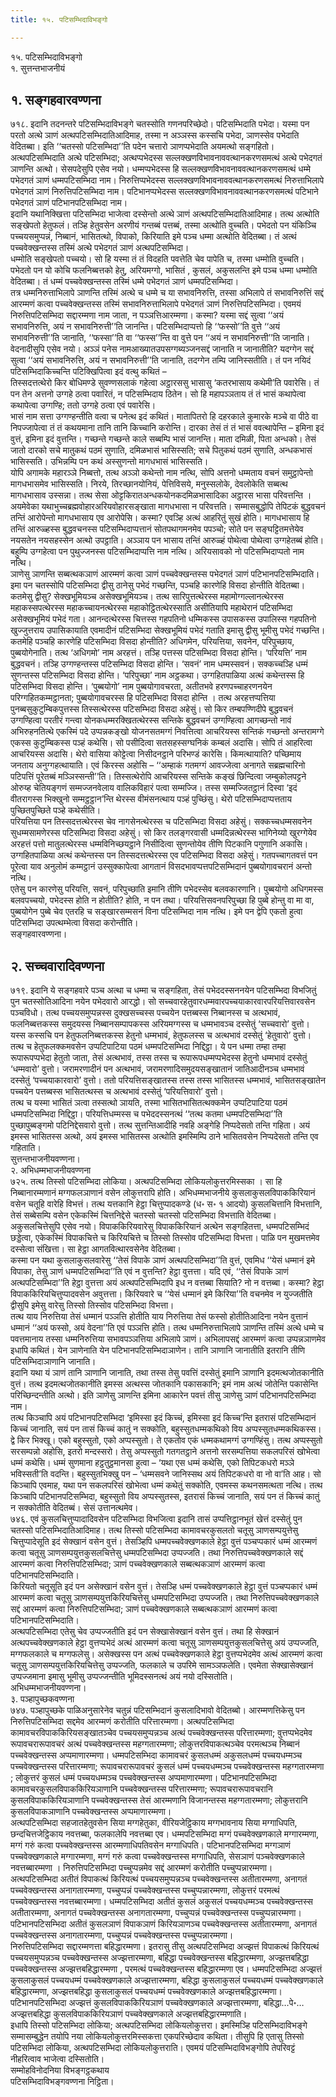 ```yaml
---
title: १५. पटिसम्भिदाविभङ्गो

---
```

१५. पटिसम्भिदाविभङ्गो  
१. सुत्तन्तभाजनीयं  


## १. सङ्गहवारवण्णना

७१८. इदानि तदनन्तरे पटिसम्भिदाविभङ्गे चतस्सोति गणनपरिच्छेदो। पटिसम्भिदाति पभेदा। यस्मा पन परतो अत्थे ञाणं अत्थपटिसम्भिदातिआदिमाह, तस्मा न अञ्ञस्स कस्सचि पभेदा, ञाणस्सेव पभेदाति वेदितब्बा। इति ‘‘चतस्सो पटिसम्भिदा’’ति पदेन चत्तारो ञाणप्पभेदाति अयमत्थो सङ्गहितो। अत्थपटिसम्भिदाति अत्थे पटिसम्भिदा; अत्थप्पभेदस्स सल्लक्खणविभावनाववत्थानकरणसमत्थं अत्थे पभेदगतं ञाणन्ति अत्थो। सेसपदेसुपि एसेव नयो। धम्मप्पभेदस्स हि सल्लक्खणविभावनाववत्थानकरणसमत्थं धम्मे पभेदगतं ञाणं धम्मपटिसम्भिदा नाम। निरुत्तिप्पभेदस्स सल्लक्खणविभावनाववत्थानकरणसमत्थं निरुत्ताभिलापे पभेदगतं ञाणं निरुत्तिपटिसम्भिदा नाम। पटिभानप्पभेदस्स सल्लक्खणविभावनाववत्थानकरणसमत्थं पटिभाने पभेदगतं ञाणं पटिभानपटिसम्भिदा नाम।  
इदानि यथानिक्खित्ता पटिसम्भिदा भाजेत्वा दस्सेन्तो अत्थे ञाणं अत्थपटिसम्भिदातिआदिमाह। तत्थ अत्थोति सङ्खेपतो हेतुफलं। तञ्हि हेतुवसेन अरणीयं गन्तब्बं पत्तब्बं, तस्मा अत्थोति वुच्चति। पभेदतो पन यंकिञ्चि पच्चयसमुप्पन्नं, निब्बानं, भासितत्थो, विपाको, किरियाति इमे पञ्च धम्मा अत्थोति वेदितब्बा। तं अत्थं पच्चवेक्खन्तस्स तस्मिं अत्थे पभेदगतं ञाणं अत्थपटिसम्भिदा।  
धम्मोति सङ्खेपतो पच्चयो। सो हि यस्मा तं तं विदहति पवत्तेति चेव पापेति च, तस्मा धम्मोति वुच्चति। पभेदतो पन यो कोचि फलनिब्बत्तको हेतु, अरियमग्गो, भासितं , कुसलं, अकुसलन्ति इमे पञ्च धम्मा धम्मोति वेदितब्बा। तं धम्मं पच्चवेक्खन्तस्स तस्मिं धम्मे पभेदगतं ञाणं धम्मपटिसम्भिदा।  
तत्र धम्मनिरुत्ताभिलापे ञाणन्ति तस्मिं अत्थे च धम्मे च या सभावनिरुत्ति, तस्सा अभिलापे तं सभावनिरुत्तिं सद्दं आरम्मणं कत्वा पच्चवेक्खन्तस्स तस्मिं सभावनिरुत्ताभिलापे पभेदगतं ञाणं निरुत्तिपटिसम्भिदा। एवमयं निरुत्तिपटिसम्भिदा सद्दारम्मणा नाम जाता, न पञ्ञत्तिआरम्मणा। कस्मा? यस्मा सद्दं सुत्वा ‘‘अयं सभावनिरुत्ति, अयं न सभावनिरुत्ती’’ति जानन्ति। पटिसम्भिदाप्पत्तो हि ‘‘फस्सो’’ति वुत्ते ‘‘अयं सभावनिरुत्ती’’ति जानाति, ‘‘फस्सा’’ति वा ‘‘फस्स’’न्ति वा वुत्ते पन ‘‘अयं न सभावनिरुत्ती’’ति जानाति। वेदनादीसुपि एसेव नयो। अञ्ञं पनेस नामआख्यातउपसग्गब्यञ्जनसद्दं जानाति न जानातीति? यदग्गेन सद्दं सुत्वा ‘‘अयं सभावनिरुत्ति, अयं न सभावनिरुत्ती’’ति जानाति, तदग्गेन तम्पि जानिस्सतीति। तं पन नयिदं पटिसम्भिदाकिच्चन्ति पटिक्खिपित्वा इदं वत्थु कथितं –  
तिस्सदत्तत्थेरो किर बोधिमण्डे सुवण्णसलाकं गहेत्वा अट्ठारससु भासासु ‘कतरभासाय कथेमी’ति पवारेसि। तं पन तेन अत्तनो उग्गहे ठत्वा पवारितं, न पटिसम्भिदाय ठितेन। सो हि महापञ्ञताय तं तं भासं कथापेत्वा कथापेत्वा उग्गण्हि; ततो उग्गहे ठत्वा एवं पवारेसि।  
भासं नाम सत्ता उग्गण्हन्तीति वत्वा च पनेत्थ इदं कथितं। मातापितरो हि दहरकाले कुमारके मञ्चे वा पीठे वा निपज्जापेत्वा तं तं कथयमाना तानि तानि किच्चानि करोन्ति। दारका तेसं तं तं भासं ववत्थापेन्ति – इमिना इदं वुत्तं, इमिना इदं वुत्तन्ति। गच्छन्ते गच्छन्ते काले सब्बम्पि भासं जानन्ति। माता दमिळी, पिता अन्धको। तेसं जातो दारको सचे मातुकथं पठमं सुणाति, दमिळभासं भासिस्सति; सचे पितुकथं पठमं सुणाति, अन्धकभासं भासिस्सति। उभिन्नम्पि पन कथं अस्सुणन्तो मागधभासं भासिस्सति।  
योपि अगामके महारञ्ञे निब्बत्तो, तत्थ अञ्ञो कथेन्तो नाम नत्थि, सोपि अत्तनो धम्मताय वचनं समुट्ठापेन्तो मागधभासमेव भासिस्सति। निरये, तिरच्छानयोनियं, पेत्तिविसये, मनुस्सलोके, देवलोकेति सब्बत्थ मागधभासाव उस्सन्ना। तत्थ सेसा ओट्टकिरातअन्धकयोनकदमिळभासादिका अट्ठारस भासा परिवत्तन्ति । अयमेवेका यथाभुच्चब्रह्मवोहारअरियवोहारसङ्खाता मागधभासा न परिवत्तति। सम्मासबुद्धोपि तेपिटकं बुद्धवचनं तन्तिं आरोपेन्तो मागधभासाय एव आरोपेसि। कस्मा? एवञ्हि अत्थं आहरितुं सुखं होति। मागधभासाय हि तन्तिं आरुळ्हस्स बुद्धवचनस्स पटिसम्भिदाप्पत्तानं सोतपथागमनमेव पपञ्चो; सोते पन सङ्घट्टितमत्तेयेव नयसतेन नयसहस्सेन अत्थो उपट्ठाति। अञ्ञाय पन भासाय तन्तिं आरुळ्हं पोथेत्वा पोथेत्वा उग्गहेतब्बं होति। बहुम्पि उग्गहेत्वा पन पुथुज्जनस्स पटिसम्भिदाप्पत्ति नाम नत्थि। अरियसावको नो पटिसम्भिदाप्पतो नाम नत्थि।  
ञाणेसु ञाणन्ति सब्बत्थकञाणं आरम्मणं कत्वा ञाणं पच्चवेक्खन्तस्स पभेदगतं ञाणं पटिभानपटिसम्भिदाति। इमा पन चतस्सोपि पटिसम्भिदा द्वीसु ठानेसु पभेदं गच्छन्ति, पञ्चहि कारणेहि विसदा होन्तीति वेदितब्बा। कतमेसु द्वीसु? सेक्खभूमियञ्च असेक्खभूमियञ्च। तत्थ सारिपुत्तत्थेरस्स महामोग्गल्लानत्थेरस्स महाकस्सपत्थेरस्स महाकच्चायनत्थेरस्स महाकोट्ठितत्थेरस्साति असीतियापि महाथेरानं पटिसम्भिदा असेक्खभूमियं पभेदं गता। आनन्दत्थेरस्स चित्तस्स गहपतिनो धम्मिकस्स उपासकस्स उपालिस्स गहपतिनो खुज्जुत्तराय उपासिकायाति एवमादीनं पटिसम्भिदा सेक्खभूमियं पभेदं गताति इमासु द्वीसु भूमीसु पभेदं गच्छन्ति।  
कतमेहि पञ्चहि कारणेहि पटिसम्भिदा विसदा होन्तीति? अधिगमेन, परियत्तिया, सवनेन, परिपुच्छाय, पुब्बयोगेनाति। तत्थ ‘अधिगमो’ नाम अरहत्तं। तञ्हि पत्तस्स पटिसम्भिदा विसदा होन्ति। ‘परियत्ति’ नाम बुद्धवचनं। तञ्हि उग्गण्हन्तस्स पटिसम्भिदा विसदा होन्ति। ‘सवनं’ नाम धम्मस्सवनं। सक्कच्चञ्हि धम्मं सुणन्तस्स पटिसम्भिदा विसदा होन्ति। ‘परिपुच्छा’ नाम अट्ठकथा। उग्गहितपाळिया अत्थं कथेन्तस्स हि पटिसम्भिदा विसदा होन्ति। ‘पुब्बयोगो’ नाम पुब्बयोगावचरता, अतीतभवे हरणपच्चाहरणनयेन परिग्गहितकम्मट्ठानता; पुब्बयोगावचरस्स हि पटिसम्भिदा विसदा होन्ति । तत्थ अरहत्तप्पत्तिया पुनब्बसुकुटुम्बिकपुत्तस्स तिस्सत्थेरस्स पटिसम्भिदा विसदा अहेसुं। सो किर तम्बपण्णिदीपे बुद्धवचनं उग्गण्हित्वा परतीरं गन्त्वा योनकधम्मरक्खितत्थेरस्स सन्तिके बुद्धवचनं उग्गण्हित्वा आगच्छन्तो नावं अभिरुहनतित्थे एकस्मिं पदे उप्पन्नकङ्खो योजनसतमग्गं निवत्तित्वा आचरियस्स सन्तिकं गच्छन्तो अन्तरामग्गे एकस्स कुटुम्बिकस्स पञ्हं कथेसि। सो पसीदित्वा सतसहस्सग्घनिकं कम्बलं अदासि। सोपि तं आहरित्वा आचरियस्स अदासि। थेरो वासिया कोट्टेत्वा निसीदनट्ठाने परिभण्डं कारेसि। किमत्थायाति? पच्छिमाय जनताय अनुग्गहत्थायाति। एवं किरस्स अहोसि – ‘‘अम्हाकं गतमग्गं आवज्जेत्वा अनागते सब्रह्मचारिनो पटिपत्तिं पूरेतब्बं मञ्ञिस्सन्ती’’ति। तिस्सत्थेरोपि आचरियस्स सन्तिके कङ्खं छिन्दित्वा जम्बुकोलपट्टने ओरुय्ह चेतियङ्गणं सम्मज्जनवेलाय वालिकविहारं पत्वा सम्मज्जि। तस्स सम्मज्जितट्ठानं दिस्वा ‘इदं वीतरागस्स भिक्खुनो सम्मट्ठट्ठान’न्ति थेरस्स वीमंसनत्थाय पञ्हं पुच्छिंसु। थेरो पटिसम्भिदाप्पत्तताय पुच्छितपुच्छिते पञ्हे कथेसीति।  
परियत्तिया पन तिस्सदत्तत्थेरस्स चेव नागसेनत्थेरस्स च पटिसम्भिदा विसदा अहेसुं। सक्कच्चधम्मसवनेन सुधम्मसामणेरस्स पटिसम्भिदा विसदा अहेसुं। सो किर तलङ्गरवासी धम्मदिन्नत्थेरस्स भागिनेय्यो खुरग्गेयेव अरहत्तं पत्तो मातुलत्थेरस्स धम्मविनिच्छयट्ठाने निसीदित्वा सुणन्तोयेव तीणि पिटकानि पगुणानि अकासि। उग्गहितपाळिया अत्थं कथेन्तस्स पन तिस्सदत्तत्थेरस्स एव पटिसम्भिदा विसदा अहेसुं। गतपच्चागतवत्तं पन पूरेत्वा याव अनुलोमं कम्मट्ठानं उस्सुक्कापेत्वा आगतानं विसदभावप्पत्तपटिसम्भिदानं पुब्बयोगावचरानं अन्तो नत्थि।  
एतेसु पन कारणेसु परियत्ति, सवनं, परिपुच्छाति इमानि तीणि पभेदस्सेव बलवकारणानि। पुब्बयोगो अधिगमस्स बलवपच्चयो, पभेदस्स होति न होतीति? होति, न पन तथा। परियत्तिसवनपरिपुच्छा हि पुब्बे होन्तु वा मा वा, पुब्बयोगेन पुब्बे चेव एतरहि च सङ्खारसम्मसनं विना पटिसम्भिदा नाम नत्थि। इमे पन द्वेपि एकतो हुत्वा पटिसम्भिदा उपत्थम्भेत्वा विसदा करोन्तीति।  
सङ्गहवारवण्णना।  


## २. सच्चवारादिवण्णना

७१९. इदानि ये सङ्गहवारे पञ्च अत्था च धम्मा च सङ्गहिता, तेसं पभेददस्सननयेन पटिसम्भिदा विभजितुं पुन चतस्सोतिआदिना नयेन पभेदवारो आरद्धो। सो सच्चवारहेतुवारधम्मवारपच्चयाकारवारपरियत्तिवारवसेन पञ्चविधो। तत्थ पच्चयसमुप्पन्नस्स दुक्खसच्चस्स पच्चयेन पत्तब्बस्स निब्बानस्स च अत्थभावं, फलनिब्बत्तकस्स समुदयस्स निब्बानसम्पापकस्स अरियमग्गस्स च धम्मभावञ्च दस्सेतुं ‘सच्चवारो’ वुत्तो। यस्स कस्सचि पन हेतुफलनिब्बत्तकस्स हेतुनो धम्मभावं, हेतुफलस्स च अत्थभावं दस्सेतुं ‘हेतुवारो’ वुत्तो। तत्थ च हेतुफलक्कमवसेन उप्पटिपाटिया पठमं धम्मपटिसम्भिदा निद्दिट्ठा। ये पन धम्मा तम्हा तम्हा रूपारूपप्पभेदा हेतुतो जाता, तेसं अत्थभावं, तस्स तस्स च रूपारूपधम्मप्पभेदस्स हेतुनो धम्मभावं दस्सेतुं ‘धम्मवारो’ वुत्तो। जरामरणादीनं पन अत्थभावं, जरामरणादिसमुदयसङ्खातानं जातिआदीनञ्च धम्मभावं दस्सेतुं ‘पच्चयाकारवारो’ वुत्तो। ततो परियत्तिसङ्खातस्स तस्स तस्स भासितस्स धम्मभावं, भासितसङ्खातेन पच्चयेन पत्तब्बस्स भासितत्थस्स च अत्थभावं दस्सेतुं ‘परियत्तिवारो’ वुत्तो।  
तत्थ च यस्मा भासितं ञत्वा तस्सत्थो ञायति, तस्मा भासितभासितत्थक्कमेन उप्पटिपाटिया पठमं धम्मपटिसम्भिदा निद्दिट्ठा। परियत्तिधम्मस्स च पभेददस्सनत्थं ‘‘तत्थ कतमा धम्मपटिसम्भिदा’’ति पुच्छापुब्बङ्गमो पटिनिद्देसवारो वुत्तो। तत्थ सुत्तन्तिआदीहि नवहि अङ्गेहि निप्पदेसतो तन्ति गहिता। अयं इमस्स भासितस्स अत्थो, अयं इमस्स भासितस्स अत्थोति इमस्मिम्पि ठाने भासितवसेन निप्पदेसतो तन्ति एव गहिताति।  
सुत्तन्तभाजनीयवण्णना।  
२. अभिधम्मभाजनीयवण्णना  
७२५. तत्थ तिस्सो पटिसम्भिदा लोकिया। अत्थपटिसम्भिदा लोकियलोकुत्तरमिस्सका । सा हि निब्बानारम्मणानं मग्गफलञाणानं वसेन लोकुत्तरापि होति। अभिधम्मभाजनीये कुसलाकुसलविपाककिरियानं वसेन चतूहि वारेहि विभत्तं। तत्थ यत्तकानि हेट्ठा चित्तुप्पादकण्डे (ध॰ स॰ १ आदयो) कुसलचित्तानि विभत्तानि, तेसं सब्बेसम्पि वसेन एकेकस्मिं चित्तनिद्देसे चतस्सो चतस्सो पटिसम्भिदा विभत्ताति वेदितब्बा। अकुसलचित्तेसुपि एसेव नयो। विपाककिरियवारेसु विपाककिरियानं अत्थेन सङ्गहितत्ता, धम्मपटिसम्भिदं छड्डेत्वा, एकेकस्मिं विपाकचित्ते च किरियचित्ते च तिस्सो तिस्सोव पटिसम्भिदा विभत्ता। पाळि पन मुखमत्तमेव दस्सेत्वा संखित्ता। सा हेट्ठा आगतवित्थारवसेनेव वेदितब्बा।  
कस्मा पन यथा कुसलाकुसलवारेसु ‘‘तेसं विपाके ञाणं अत्थपटिसम्भिदा’’ति वुत्तं, एवमिध ‘‘येसं धम्मानं इमे विपाका, तेसु ञाणं धम्मपटिसम्भिदा’’ति एवं न वुत्तन्ति? हेट्ठा वुत्तत्ता। यदि एवं, ‘‘तेसं विपाके ञाणं अत्थपटिसम्भिदा’’ति हेट्ठा वुत्तत्ता अयं अत्थपटिसम्भिदापि इध न वत्तब्बा सियाति? नो न वत्तब्बा। कस्मा? हेट्ठा विपाककिरियचित्तुप्पादवसेन अवुत्तत्ता। किरियवारे च ‘‘येसं धम्मानं इमे किरिया’’ति वचनमेव न युज्जतीति द्वीसुपि इमेसु वारेसु तिस्सो तिस्सोव पटिसम्भिदा विभत्ता।  
तत्थ याय निरुत्तिया तेसं धम्मानं पञ्ञत्ति होतीति याय निरुत्तिया तेसं फस्सो होतीतिआदिना नयेन वुत्तानं धम्मानं ‘‘अयं फस्सो, अयं वेदना’’ति एवं पञ्ञत्ति होति। तत्थ धम्मनिरुत्ताभिलापे ञाणन्ति तस्मिं अत्थे धम्मे च पवत्तमानाय तस्सा धम्मनिरुत्तिया सभावपञ्ञत्तिया अभिलापे ञाणं। अभिलापसद्दं आरम्मणं कत्वा उप्पन्नञाणमेव इधापि कथितं। येन ञाणेनाति येन पटिभानपटिसम्भिदाञाणेन। तानि ञाणानि जानातीति इतरानि तीणि पटिसम्भिदाञाणानि जानाति।  
इदानि यथा यं ञाणं तानि ञाणानि जानाति, तथा तस्स तेसु पवत्तिं दस्सेतुं इमानि ञाणानि इदमत्थजोतकानीति वुत्तं। तत्थ इदमत्थजोतकानीति इमस्स अत्थस्स जोतकानि पकासकानि; इमं नाम अत्थं जोतेन्ति पकासेन्ति परिच्छिन्दन्तीति अत्थो। इति ञाणेसु ञाणन्ति इमिना आकारेन पवत्तं तीसु ञाणेसु ञाणं पटिभानपटिसम्भिदा नाम।  
तत्थ किञ्चापि अयं पटिभानपटिसम्भिदा ‘इमिस्सा इदं किच्चं, इमिस्सा इदं किच्च’न्ति इतरासं पटिसम्भिदानं किच्चं जानाति, सयं पन तासं किच्चं कातुं न सक्कोति, बहुस्सुतधम्मकथिको विय अप्पस्सुतधम्मकथिकस्स। द्वे किर भिक्खू। एको बहुस्सुतो, एको अप्पस्सुतो। ते एकतोव एकं धम्मकथामग्गं उग्गण्हिंसु। तत्थ अप्पस्सुतो सरसम्पन्नो अहोसि, इतरो मन्दस्सरो। तेसु अप्पस्सुतो गतगतट्ठाने अत्तनो सरसम्पत्तिया सकलपरिसं खोभेत्वा धम्मं कथेसि। धम्मं सुणमाना हट्ठतुट्ठमानसा हुत्वा – ‘यथा एस धम्मं कथेसि, एको तिपिटकधरो मञ्ञे भविस्सती’ति वदन्ति। बहुस्सुतभिक्खु पन – ‘धम्मसवने जानिस्सथ अयं तिपिटकधरो वा नो वा’ति आह। सो किञ्चापि एवमाह, यथा पन सकलपरिसं खोभेत्वा धम्मं कथेतुं सक्कोति, एवमस्स कथनसमत्थता नत्थि। तत्थ किञ्चापि पटिभानपटिसम्भिदा, बहुस्सुतो विय अप्पस्सुतस्स, इतरासं किच्चं जानाति, सयं पन तं किच्चं कातुं न सक्कोतीति वेदितब्बं। सेसं उत्तानत्थमेव।  
७४६. एवं कुसलचित्तुप्पादादिवसेन पटिसम्भिदा विभजित्वा इदानि तासं उप्पत्तिट्ठानभूतं खेत्तं दस्सेतुं पुन चतस्सो पटिसम्भिदातिआदिमाह। तत्थ तिस्सो पटिसम्भिदा कामावचरकुसलतो चतूसु ञाणसम्पयुत्तेसु चित्तुप्पादेसूति इदं सेक्खानं वसेन वुत्तं। तेसञ्हिपि धम्मपच्चवेक्खणकाले हेट्ठा वुत्तं पञ्चप्पकारं धम्मं आरम्मणं कत्वा चतूसु ञाणसम्पयुत्तकुसलचित्तेसु धम्मपटिसम्भिदा उप्पज्जति। तथा निरुत्तिपच्चवेक्खणकाले सद्दं आरम्मणं कत्वा निरुत्तिपटिसम्भिदा; ञाणं पच्चवेक्खणकाले सब्बत्थकञाणं आरम्मणं कत्वा पटिभानपटिसम्भिदाति।  
किरियतो चतूसूति इदं पन असेक्खानं वसेन वुत्तं। तेसञ्हि धम्मं पच्चवेक्खणकाले हेट्ठा वुत्तं पञ्चप्पकारं धम्मं आरम्मणं कत्वा चतूसु ञाणसम्पयुत्तकिरियचित्तेसु धम्मपटिसम्भिदा उप्पज्जति। तथा निरुत्तिपच्चवेक्खणकाले सद्दं आरम्मणं कत्वा निरुत्तिपटिसम्भिदा; ञाणं पच्चवेक्खणकाले सब्बत्थकञाणं आरम्मणं कत्वा पटिभानपटिसम्भिदाति।  
अत्थपटिसम्भिदा एतेसु चेव उप्पज्जतीति इदं पन सेक्खासेक्खानं वसेन वुत्तं। तथा हि सेक्खानं अत्थपच्चवेक्खणकाले हेट्ठा वुत्तप्पभेदं अत्थं आरम्मणं कत्वा चतूसु ञाणसम्पयुत्तकुसलचित्तेसु अयं उप्पज्जति, मग्गफलकाले च मग्गफलेसु। असेक्खस्स पन अत्थं पच्चवेक्खणकाले हेट्ठा वुत्तप्पभेदमेव अत्थं आरम्मणं कत्वा चतूसु ञाणसम्पयुत्तकिरियचित्तेसु उप्पज्जति, फलकाले च उपरिमे सामञ्ञफलेति। एवमेता सेक्खासेक्खानं उप्पज्जमाना इमासु भूमीसु उप्पज्जन्तीति भूमिदस्सनत्थं अयं नयो दस्सितोति।  
अभिधम्मभाजनीयवण्णना।  
३. पञ्हापुच्छकवण्णना  
७४७. पञ्हापुच्छके पाळिअनुसारेनेव चतुन्नं पटिसम्भिदानं कुसलादिभावो वेदितब्बो। आरम्मणत्तिकेसु पन निरुत्तिपटिसम्भिदा सद्दमेव आरम्मणं करोतीति परित्तारम्मणा। अत्थपटिसम्भिदा कामावचरविपाककिरियसङ्खातञ्चेव पच्चयसमुप्पन्नञ्च अत्थं पच्चवेक्खन्तस्स परित्तारम्मणा; वुत्तप्पभेदमेव रूपावचरारूपावचरं अत्थं पच्चवेक्खन्तस्स महग्गतारम्मणा; लोकुत्तरविपाकत्थञ्चेव परमत्थञ्च निब्बानं पच्चवेक्खन्तस्स अप्पमाणारम्मणा। धम्मपटिसम्भिदा कामावचरं कुसलधम्मं अकुसलधम्मं पच्चयधम्मञ्च पच्चवेक्खन्तस्स परित्तारम्मणा; रूपावचरारूपावचरं कुसलं धम्मं पच्चयधम्मञ्च पच्चवेक्खन्तस्स महग्गतारम्मणा ; लोकुत्तरं कुसलं धम्मं पच्चयधम्मञ्च पच्चवेक्खन्तस्स अप्पमाणारम्मणा। पटिभानपटिसम्भिदा कामावचरकुसलविपाककिरियञाणानि पच्चवेक्खन्तस्स परित्तारम्मणा; रूपावचरारूपावचरानि कुसलविपाककिरियञाणानि पच्चवेक्खन्तस्स तेसं आरम्मणानि विजानन्तस्स महग्गतारम्मणा; लोकुत्तरानि कुसलविपाकञाणानि पच्चवेक्खन्तस्स अप्पमाणारम्मणा।  
अत्थपटिसम्भिदा सहजातहेतुवसेन सिया मग्गहेतुका, वीरियजेट्ठिकाय मग्गभावनाय सिया मग्गाधिपति, छन्दचित्तजेट्ठिकाय नवत्तब्बा, फलकालेपि नवत्तब्बा एव। धम्मपटिसम्भिदा मग्गं पच्चवेक्खणकाले मग्गारम्मणा, मग्गं गरुं कत्वा पच्चवेक्खन्तस्स आरम्मणाधिपतिवसेन मग्गाधिपति। पटिभानपटिसम्भिदा मग्गञाणं पच्चवेक्खणकाले मग्गारम्मणा, मग्गं गरुं कत्वा पच्चवेक्खन्तस्स मग्गाधिपति, सेसञाणं पञ्चवेक्खणकाले नवत्तब्बारम्मणा । निरुत्तिपटिसम्भिदा पच्चुप्पन्नमेव सद्दं आरम्मणं करोतीति पच्चुप्पन्नारम्मणा।  
अत्थपटिसम्भिदा अतीतं विपाकत्थं किरियत्थं पच्चयसमुप्पन्नञ्च पच्चवेक्खन्तस्स अतीतारम्मणा, अनागतं पच्चवेक्खन्तस्स अनागतारम्मणा, पच्चुप्पन्नं पच्चवेक्खन्तस्स पच्चुप्पन्नारम्मणा, लोकुत्तरं परमत्थं पच्चवेक्खन्तस्स नवत्तब्बारम्मणा। धम्मपटिसम्भिदा अतीतं कुसलं अकुसलं पच्चयधम्मञ्च पच्चवेक्खन्तस्स अतीतारम्मणा, अनागतं पच्चवेक्खन्तस्स अनागतारम्मणा, पच्चुप्पन्नं पच्चवेक्खन्तस्स पच्चुप्पन्नारम्मणा। पटिभानपटिसम्भिदा अतीतं कुसलञाणं विपाकञाणं किरियञाणञ्च पच्चवेक्खन्तस्स अतीतारम्मणा, अनागतं पच्चवेक्खन्तस्स अनागतारम्मणा, पच्चुप्पन्नं पच्चवेक्खन्तस्स पच्चुप्पन्नारम्मणा।  
निरुत्तिपटिसम्भिदा सद्दारम्मणत्ता बहिद्धारम्मणा। इतरासु तीसु अत्थपटिसम्भिदा अज्झत्तं विपाकत्थं किरियत्थं पच्चयसमुप्पन्नञ्च पच्चवेक्खन्तस्स अज्झत्तारम्मणा, बहिद्धा पच्चवेक्खन्तस्स बहिद्धारम्मणा, अज्झत्तबहिद्धा पच्चवेक्खन्तस्स अज्झत्तबहिद्धारम्मणा , परमत्थं पच्चवेक्खन्तस्स बहिद्धारम्मणा एव। धम्मपटिसम्भिदा अज्झत्तं कुसलाकुसलं पच्चयधम्मं पच्चवेक्खणकाले अज्झत्तारम्मणा, बहिद्धा कुसलाकुसलं पच्चयधम्मं पच्चवेक्खणकाले बहिद्धारम्मणा, अज्झत्तबहिद्धा कुसलाकुसलं पच्चयधम्मं पच्चवेक्खणकाले अज्झत्तबहिद्धारम्मणा। पटिभानपटिसम्भिदा अज्झत्तं कुसलविपाककिरियञाणं पच्चवेक्खणकाले अज्झत्तारम्मणा, बहिद्धा…पे॰… अज्झत्तबहिद्धा कुसलविपाककिरियञाणं पच्चवेक्खणकाले अज्झत्तबहिद्धारम्मणाति।  
इधापि तिस्सो पटिसम्भिदा लोकिया; अत्थपटिसम्भिदा लोकियलोकुत्तरा। इमस्मिञ्हि पटिसम्भिदाविभङ्गे सम्मासम्बुद्धेन तयोपि नया लोकियलोकुत्तरमिस्सकत्ता एकपरिच्छेदाव कथिता। तीसुपि हि एतासु तिस्सो पटिसम्भिदा लोकिया, अत्थपटिसम्भिदा लोकियलोकुत्तराति। एवमयं पटिसम्भिदाविभङ्गोपि तेपरिवट्टं नीहरित्वाव भाजेत्वा दस्सितोति।  
सम्मोहविनोदनिया विभङ्गट्ठकथाय  
पटिसम्भिदाविभङ्गवण्णना निट्ठिता।  